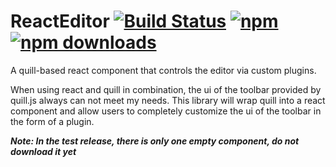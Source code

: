 # ReactEditor [![Build Status](https://github.com/mike-han/react-editor/actions/workflows/ci.yml/badge.svg)](https://github.com/mike-han/react-editor/actions/workflows/ci.yml)  [![npm](https://img.shields.io/npm/v/react-editor-test.svg)](https://www.npmjs.com/package/react-editor-test)  [![npm downloads](https://img.shields.io/npm/dt/react-editor-test.svg?maxAge=2592000)](http://www.npmtrends.com/react-editor-test)

A quill-based react component that controls the editor via custom plugins.

When using react and quill in combination, the ui of the toolbar provided by quill.js always can not meet my needs. This library will wrap quill into a react component and allow users to completely customize the ui of the toolbar in the form of a plugin. 

***Note: In the test release, there is only one empty component, do not download it yet***
